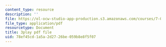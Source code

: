 ```yaml
---
content_type: resource
description: ''
file: https://ol-ocw-studio-app-production.s3.amazonaws.com/courses/7-01sc-fundamentals-of-biology-fall-2011/78ef45cd1a5a2d2726be059b8e8f5f07_Rn9zldxtZko.pdf
file_type: application/pdf
resourcetype: Document
title: 3play pdf file
uid: 78ef45cd-1a5a-2d27-26be-059b8e8f5f07
---
```

